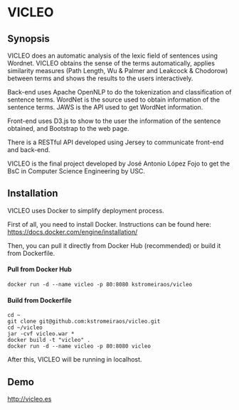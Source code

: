 # VICLEO

## Synopsis

VICLEO does an automatic analysis of the lexic field of sentences using Wordnet. VICLEO obtains the sense of the terms automatically, applies similarity measures (Path Length, Wu & Palmer and Leakcock & Chodorow) between terms and shows the results to the users interactively.

Back-end uses Apache OpenNLP to do the tokenization and classification of sentence terms. WordNet is the source used to obtain information of the sentence terms. JAWS is the API used to get WordNet information.

Front-end uses D3.js to show to the user the information of the sentence obtained, and Bootstrap to the web page.

There is a RESTful API developed using Jersey to communicate front-end and back-end.

VICLEO is the final project developed by José Antonio López Fojo to get the BsC in Computer Science Engineering by USC.

## Installation

VICLEO uses Docker to simplify deployment process.

First of all, you need to install Docker. Instructions can be found here: https://docs.docker.com/engine/installation/

Then, you can pull it directly from Docker Hub (recommended) or build it from Dockerfile.

#### Pull from Docker Hub
```
docker run -d --name vicleo -p 80:8080 kstromeiraos/vicleo
```

#### Build from Dockerfile
```
cd ~
git clone git@github.com:kstromeiraos/vicleo.git
cd ~/vicleo
jar -cvf vicleo.war *  
docker build -t "vicleo" .
docker run -d --name vicleo -p 80:8080 vicleo
```

After this, VICLEO will be running in localhost.

## Demo

http://vicleo.es

